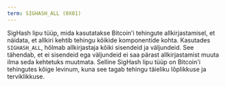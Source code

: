 ```yaml
---
term: SIGHASH_ALL (0X01)
---
```


SigHash lipu tüüp, mida kasutatakse Bitcoin'i tehingute allkirjastamisel, et näidata, et allkiri kehtib tehingu kõikide komponentide kohta. Kasutades `SIGHASH_ALL`, hõlmab allkirjastaja kõiki sisendeid ja väljundeid. See tähendab, et ei sisendeid ega väljundeid ei saa pärast allkirjastamist muuta ilma seda kehtetuks muutmata. Selline SigHash lipu tüüp on Bitcoin'i tehingutes kõige levinum, kuna see tagab tehingu täieliku lõplikkuse ja terviklikkuse.